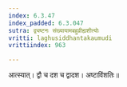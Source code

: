 ```yaml
---
index: 6.3.47
index_padded: 6.3.047
sutra: द्व्यष्टनः संख्यायामबहुव्रीह्यशीत्योः
vritti: laghusiddhantakaumudi
vrittiindex: 963

---
```

आत्स्यात्। द्वौ च दश च द्वादश। अष्टाविंशतिः॥
